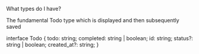 What types do I have?

The fundamental Todo type which is displayed and then subsequently saved

interface Todo {
todo: string;
completed: string | boolean;
id: string;
status?: string | boolean;
created_at?: string;
}
